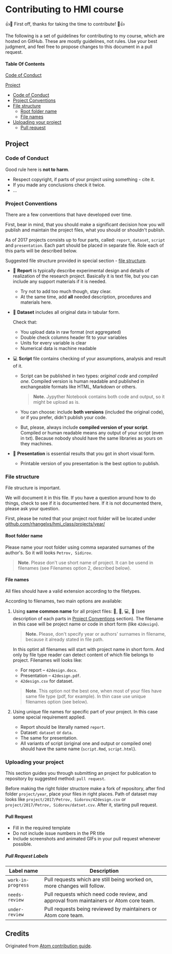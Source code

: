 # Contributing to HMI course
:+1::tada: First off, thanks for taking the time to contribute! :tada::+1:

The following is a set of guidelines for contributing to my course, which are hosted on GitHub. These are mostly guidelines, not rules. Use your best judgment, and feel free to propose changes to this document in a pull request.

#### Table Of Contents

[Code of Conduct](#code-of-conduct)

<!--[I don't want to read this whole thing, I just have a question!!!](#i-dont-want-to-read-this-whole-thing-i-just-have-a-question)-->

[Project](#project)
  * [Code of Conduct](#code-of-conduct)
  * [Project Conventions](#project-conventions)
  * [File structure](#file-structure)
    * [Root folder name](#root-folder-name)
    * [File names](#file-names)
  * [Uploading your project](#uploading-your-project)
    * [Pull request](#pull-request)

## Project

### Code of Conduct

Good rule here is **not to harm**.

* Respect copyright, if parts of your project using something - cite it.
* If you made any conclusions check it twice.
* ...

### Project Conventions

There are a few conventions that have developed over time.

First, bear in mind, that you should make a significant decision how you will publish and maintain the project files, what you should or shouldn't publish.

As of 2017 projects consists up to four parts, called: `report`, `dataset`, `script` and `presentation`. Each part should be placed in separate file.
Role each of this parts will be described below.

Suggested file structure provided in special section - [file structure](#file-structure).

* :blue_book: **Report** is typically describe experimental design and details of realization of the research project. Basically it is text file, but you can include any support materials if it is needed.
	* Try not to add too much though, stay clear.
	* At the same time, add **all** needed description, procedures and materials here.

* :bookmark_tabs: **Dataset** includes all original data in tabular form.

  Check that:
	* You upload data in raw format (not aggregated)
	* Double check columns header fit to your variables
	* Units for every variable is clear
	* Numerical data is machine readable
* :computer: **Script** file contains checking of your assumptions, analysis and result of it.
	* Script can be published in two types: *original code* and *compiled one*. Compiled version is human readable and published in exchangeable formats like HTML, Markdown or others.
		> **Note.** Jypyther Notebook contains both code and output, so it might be upload as is.

	* You can choose: include **both versions** (included the original code), or if you prefer, didn't publish your code.

	* But, please, always include **compiled version of your script**. Compiled or human readable means any output of your script (even in txt). Because nobody should have the same libraries as yours on they machines.

* :sunrise_over_mountains: **Presentation** is essential results that you got in short visual form.
	* Printable version of you presentation is the best option to publish.

### File structure

File structure is important.

We will document it in this file. If you have a question around how to do things, check to see if it is documented here. If it is not documented there, please ask your question.

First, please be noted that your project root folder will be located under [github.com/rhangelxs/hmi_class/projects/year/](github.com/rhangelxs/hmi_class/projects/)

#### Root folder name

Please name your root folder using comma separated surnames of the author's. So it will looks `Petrov, Sidirov`.

> **Note**. Please don't use short name of project. It can be usend in filenames (see Filenames option 2, described below).

#### File names

All files should have a valid extension according to the filetypes.

According to filenames, two main options are available:

1. Using **same common name** for all project files: :blue_book:, :bookmark_tabs:, :computer:, :sunrise_over_mountains: (see description of each parts in [Project Conventions](#project-conventions) section). The filename in this case will be project name or code in short form (like `42design`).

   > **Note.** Please, don't specify year or authors' surnames in filename, because it already stated in file path.

   In this optint all filenames will start with project name in short form. And only by file type reader can detect content of which file belongs to project. Filenames will looks like:

   * For report – `42design.docx`.
   * Presentation – `42design.pdf`.
   * `42design.csv` for dataset.
   
   > **Note**. This option not the best one, when most of your files have same file type (pdf, for example). In thin case use unique filenames option (see below).

2. Using unique file names for specific part of your project. In this case some special requirement applied.

   * Report should be literally named `report`.
   * Dataset: `dataset` or `data`.
   * The same for presentation.
   * All variants of script (original one and output or compiled one) should have the same name (`script.Rmd`, `script.html`).

### Uploading your project

This section guides you through submitting an project for publication to repository by suggested method: `pull request`.

Before making the right folder structore make a fork of repository, after find folder `project/year`, place your files in right places. Path of dataset may looks like `project/2017/Petrov, Sidorov/42design.csv` or `project/2017/Petrov, Sidorov/datset.csv`. After it, starting pull request.

#### Pull Request

* Fill in the required template
* Do not include issue numbers in the PR title
* Include screenshots and animated GIFs in your pull request whenever possible.

##### Pull Request Labels

|     Label name     |                                       Description                                        |
| ------------------ | ---------------------------------------------------------------------------------------- |
| `work-in-progress` | Pull requests which are still being worked on, more changes will follow.                 |
| `needs-review`     | Pull requests which need code review, and approval from maintainers or Atom core team.   |
| `under-review`     | Pull requests being reviewed by maintainers or Atom core team.                           |

## Credits

Originated from [Atom contribution guide](https://github.com/atom/atom/blob/master/CONTRIBUTING.md).